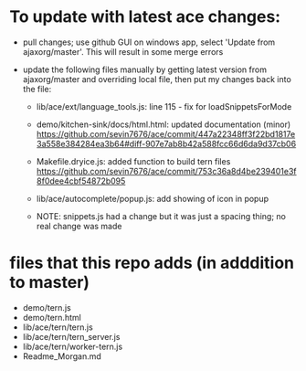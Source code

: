 # To update with latest ace changes:

* pull changes; use github GUI on windows app, select 'Update from ajaxorg/master'. This will result in some merge errors

* update the following files manually by getting latest version from ajaxorg/master and overriding local file, then put my changes back into the file:

   * lib/ace/ext/language_tools.js: line 115 - fix for loadSnippetsForMode

   * demo/kitchen-sink/docs/html.html: updated documentation (minor) https://github.com/sevin7676/ace/commit/447a22348ff3f22bd1817e3a558e384284ea3b64#diff-907e7ab8b42a588fcc66d6da9d37cb06

   * Makefile.dryice.js: added function to build tern files https://github.com/sevin7676/ace/commit/753c36a8d4be239401e3f8f0dee4cbf54872b095

   * lib/ace/autocomplete/popup.js: add showing of icon in popup

   * NOTE: snippets.js had a change but it was just a spacing thing; no real change was made

# files that this repo adds (in adddition to master)

* demo/tern.js
* demo/tern.html
* lib/ace/tern/tern.js
* lib/ace/tern/tern_server.js
* lib/ace/tern/worker-tern.js
* Readme_Morgan.md

